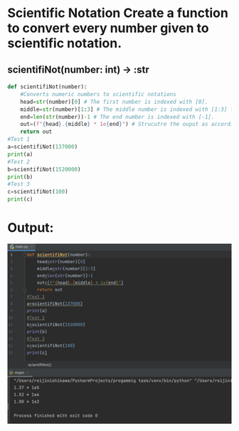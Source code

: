 # Scientific Notation Create a function to convert every number given to scientific notation.

## scientifiNot(number: int) -> :str

```.py
def scientifiNot(number):
    #Converts numeric numbers to scientific notations
    head=str(number)[0] # The first number is indexed with [0].
    middle=str(number)[1:3] # The middle number is indexed with [1:3] for first letter to third letter
    end=len(str(number))-1 # The end number is indexed with [-1].
    out=(f"{head}.{middle} * 1e{end}") # Strucutre the ouput as according
    return out
#Test 1
a=scientifiNot(137000)
print(a)
#Test 2
b=scientifiNot(1520000)
print(b)
#Test 3
c=scientifiNot(100)
print(c)
```

# Output:

![](quiz21out.png)
